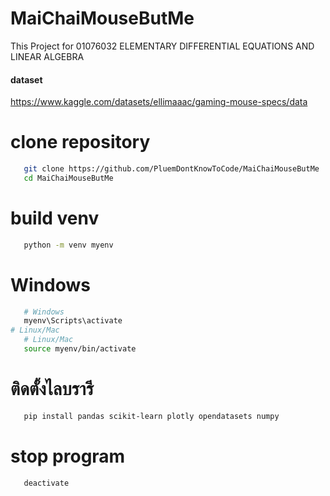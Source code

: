 # MaiChaiMouseButMe
This Project for 01076032 ELEMENTARY DIFFERENTIAL EQUATIONS AND LINEAR ALGEBRA

#### dataset
https://www.kaggle.com/datasets/ellimaaac/gaming-mouse-specs/data

# clone repository
```bash
   git clone https://github.com/PluemDontKnowToCode/MaiChaiMouseButMe
   cd MaiChaiMouseButMe
```

# build venv

```bash
   python -m venv myenv
```

# Windows
```bash
   # Windows
   myenv\Scripts\activate
# Linux/Mac
   # Linux/Mac
   source myenv/bin/activate
```

# ติดตั้งไลบรารี
```bash
   pip install pandas scikit-learn plotly opendatasets numpy

```
# stop program
```bash
   deactivate
```
